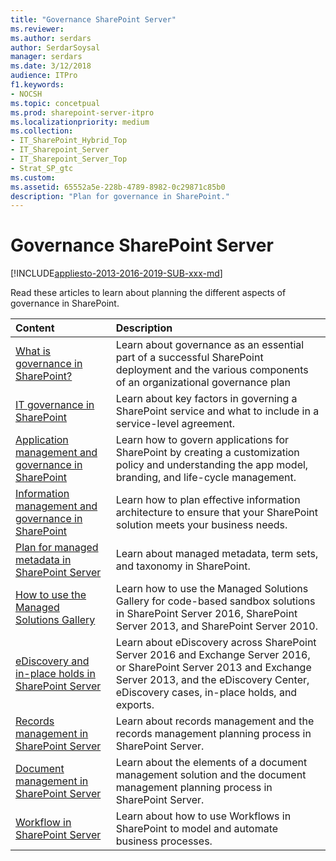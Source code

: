 ```yaml
---
title: "Governance SharePoint Server"
ms.reviewer: 
ms.author: serdars
author: SerdarSoysal
manager: serdars
ms.date: 3/12/2018
audience: ITPro
f1.keywords:
- NOCSH
ms.topic: concetpual
ms.prod: sharepoint-server-itpro
ms.localizationpriority: medium
ms.collection:
- IT_SharePoint_Hybrid_Top
- IT_Sharepoint_Server
- IT_Sharepoint_Server_Top
- Strat_SP_gtc
ms.custom: 
ms.assetid: 65552a5e-228b-4789-8982-0c29871c85b0
description: "Plan for governance in SharePoint."
---
```


# Governance SharePoint Server

[!INCLUDE[appliesto-2013-2016-2019-SUB-xxx-md](../includes/appliesto-2013-2016-2019-SUB-xxx-md.md)]
  
Read these articles to learn about planning the different aspects of governance in SharePoint.
  
|**Content**|**Description**|
|:-----|:-----|
|[What is governance in SharePoint?](what-is-governance-in-sharepoint.md) <br/> |Learn about governance as an essential part of a successful SharePoint deployment and the various components of an organizational governance plan  <br/> |
|[IT governance in SharePoint](it-governance-in-sharepoint.md) <br/> |Learn about key factors in governing a SharePoint service and what to include in a service-level agreement.  <br/> |
|[Application management and governance in SharePoint](application-management-and-governance-in-sharepoint.md) <br/> |Learn how to govern applications for SharePoint by creating a customization policy and understanding the app model, branding, and life-cycle management.  <br/> |
|[Information management and governance in SharePoint](information-management-and-governance-in-sharepoint.md) <br/> |Learn how to plan effective information architecture to ensure that your SharePoint solution meets your business needs.  <br/> |
|[Plan for managed metadata in SharePoint Server](managed-metadata-planning.md) <br/> |Learn about managed metadata, term sets, and taxonomy in SharePoint.  <br/> |
|[How to use the Managed Solutions Gallery](how-to-use-the-managed-solutions-gallery.md) <br/> |Learn how to use the Managed Solutions Gallery for code-based sandbox solutions in SharePoint Server 2016, SharePoint Server 2013, and SharePoint Server 2010.  <br/> |
|[eDiscovery and in-place holds in SharePoint Server](ediscovery-and-in-place-holds-in-sharepoint-server.md) <br/> |Learn about eDiscovery across SharePoint Server 2016 and Exchange Server 2016, or SharePoint Server 2013 and Exchange Server 2013, and the eDiscovery Center, eDiscovery cases, in-place holds, and exports.  <br/> |
|[Records management in SharePoint Server](records-management-in-sharepoint-server.md) <br/> |Learn about records management and the records management planning process in SharePoint Server.  <br/> |
|[Document management in SharePoint Server](document-management-in-sharepoint-server.md) <br/> |Learn about the elements of a document management solution and the document management planning process in SharePoint Server.  <br/> |
|[Workflow in SharePoint Server](workflow-in-sharepoint-server.md) <br/> |Learn about how to use Workflows in SharePoint to model and automate business processes.  <br/> |
   

